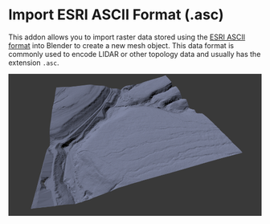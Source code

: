 # Import ESRI ASCII Format (.asc)

This addon allows you to import raster data stored using the
[ESRI ASCII format](http://resources.esri.com/help/9.3/arcgisdesktop/com/gp_toolref/spatial_analyst_tools/esri_ascii_raster_format.htm)
into Blender to create a new mesh object. This data format is commonly used to
encode LIDAR or other topology data and usually has the extension `.asc`.

![example](./examples/SK1199_DTM_2M.png)

